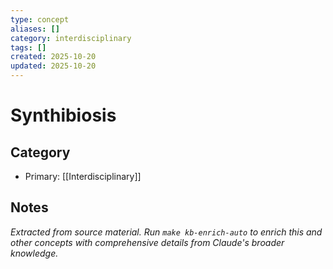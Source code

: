 ```yaml
---
type: concept
aliases: []
category: interdisciplinary
tags: []
created: 2025-10-20
updated: 2025-10-20
---
```


# Synthibiosis

## Category

- Primary: [[Interdisciplinary]]

## Notes

*Extracted from source material. Run `make kb-enrich-auto` to enrich this and other concepts with comprehensive details from Claude's broader knowledge.*

